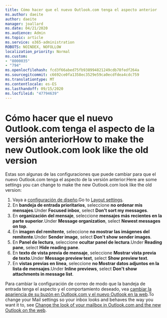 ```yaml
---
title: Cómo hacer que el nuevo Outlook.com tenga el aspecto anterior
ms.author: daeite
author: daeite
manager: joallard
ms.date: 04/21/2020
ms.audience: Admin
ms.topic: article
ms.service: o365-administration
ROBOTS: NOINDEX, NOFOLLOW
localization_priority: Normal
ms.custom:
- "8000035"
- "794"
ms.openlocfilehash: fcd3f66abed75fb938994821249cdb78fedf264a
ms.sourcegitcommit: c6692ce0fa1358ec3529e59ca0ecdfdea4cdc759
ms.translationtype: MT
ms.contentlocale: es-ES
ms.lasthandoff: 09/15/2020
ms.locfileid: "47794639"
---
```

# <a name="how-to-make-the-new-outlookcom-look-like-the-old-version"></a><span data-ttu-id="db093-102">Cómo hacer que el nuevo Outlook.com tenga el aspecto de la versión anterior</span><span class="sxs-lookup"><span data-stu-id="db093-102">How to make the new Outlook.com look like the old version</span></span>

<span data-ttu-id="db093-103">Estas son algunas de las configuraciones que puede cambiar para que el nuevo Outlook.com tenga el aspecto de la versión anterior:</span><span class="sxs-lookup"><span data-stu-id="db093-103">Here are some settings you can change to make the new Outlook.com look like the old version:</span></span>

1. <span data-ttu-id="db093-104">Vaya a [configuración de diseño](https://outlook.live.com/mail/options/mail/layout).</span><span class="sxs-lookup"><span data-stu-id="db093-104">Go to [Layout settings](https://outlook.live.com/mail/options/mail/layout).</span></span>
1. <span data-ttu-id="db093-105">En **bandeja de entrada prioritarios**, seleccione **no ordenar mis mensajes**.</span><span class="sxs-lookup"><span data-stu-id="db093-105">Under **Focused inbox**, select **Don't sort my messages**.</span></span>
1. <span data-ttu-id="db093-106">En **organización del mensaje**, seleccione **mensajes más recientes en la parte superior**.</span><span class="sxs-lookup"><span data-stu-id="db093-106">Under **Message organization**, select **Newest messages on top**.</span></span>
1. <span data-ttu-id="db093-107">En **imagen del remitente**, seleccione **no mostrar las imágenes del remitente**.</span><span class="sxs-lookup"><span data-stu-id="db093-107">Under **Sender image**, select **Don't show sender images**.</span></span>
1. <span data-ttu-id="db093-108">En **Panel de lectura**, seleccione **ocultar panel de lectura**.</span><span class="sxs-lookup"><span data-stu-id="db093-108">Under **Reading pane**, select **Hide reading pane**.</span></span>
1. <span data-ttu-id="db093-109">En **texto de vista previa de mensaje**, seleccione **Mostrar vista previa de texto**.</span><span class="sxs-lookup"><span data-stu-id="db093-109">Under **Message preview text**, select **Show preview text**.</span></span>
1. <span data-ttu-id="db093-110">En **vistas previas en línea**, seleccione **no Mostrar datos adjuntos en la lista de mensajes**.</span><span class="sxs-lookup"><span data-stu-id="db093-110">Under **Inline previews**, select **Don't show attachments in message list**.</span></span>

<span data-ttu-id="db093-111">Para cambiar la configuración de correo de modo que la bandeja de entrada tenga el aspecto y el comportamiento deseado, vea [cambiar la apariencia de su buzón en Outlook.com y el nuevo Outlook en la web](https://support.office.com/article/b41c2ecb-f23c-42b3-b7f8-659646d5e58c?wt.mc_id=Office_Outlook_com_Alchemy).</span><span class="sxs-lookup"><span data-stu-id="db093-111">To change your Mail settings so your inbox looks and behaves the way you want it to, see [Change the look of your mailbox in Outlook.com and the new Outlook on the web](https://support.office.com/article/b41c2ecb-f23c-42b3-b7f8-659646d5e58c?wt.mc_id=Office_Outlook_com_Alchemy).</span></span>